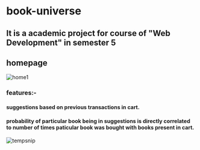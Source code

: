 # book-universe
## It is a academic project for course of "Web Development" in semester 5  
  
  
 ## homepage 
![home1](https://user-images.githubusercontent.com/49832962/137639511-5ba3f637-6670-4d2d-a1d8-aff99285ca9a.PNG)



### features:-  
#### suggestions based on previous transactions in cart.<br>  
#### probability of particular book being in suggestions is directly correlated to number of times paticular book was bought with books present in cart.<br>

![tempsnip](https://user-images.githubusercontent.com/49832962/137640329-8d58d582-6454-4e4b-afdd-246a067e9a41.png)
